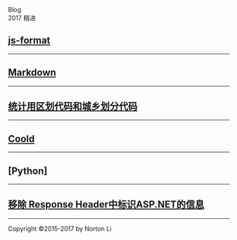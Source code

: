 <head>
<title>Blog - Norton.Li</title>
<link href="assets/css/page.css" rel="stylesheet" />
<link rel="shortcut icon" href="favicon.ico">
</head>
<div class="item-header">Blog
<div class="sub-title">2017 精进</div>
</div>

> 

## [js-format](./js-format)

---
 ## [Markdown](./markdown)
 
---
 ## [统计用区划代码和城乡划分代码](https://wenku.baidu.com/view/53c04ad56037ee06eff9aef8941ea76e58fa4ab3)
 
---
## [Coold](http://www.coolde.cn)

---
## [Python]

---
## [移除 Response Header中标识ASP.NET的信息](./remove-response-header)

---
<div class="footer">
    <p>Copyright ©2015-2017 by Norton Li</p>
</div>
